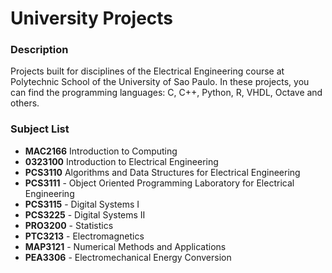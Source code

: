 # University Projects

### Description
Projects built for disciplines of the Electrical Engineering course at Polytechnic School of the University of Sao Paulo. In these projects, you can find the programming languages: C, C++, Python, R, VHDL, Octave and others.

### Subject List
* **MAC2166**   Introduction to Computing
* **0323100**   Introduction to Electrical Engineering
* **PCS3110**   Algorithms and Data Structures for Electrical Engineering 
* **PCS3111** - Object Oriented Programming Laboratory for Electrical Engineering
* **PCS3115** - Digital Systems I
* **PCS3225** - Digital Systems II 
* **PRO3200** - Statistics
* **PTC3213** - Electromagnetics
* **MAP3121** - Numerical Methods and Applications
* **PEA3306** - Electromechanical Energy Conversion
